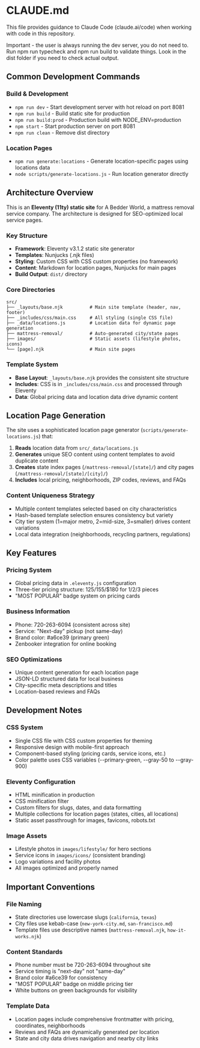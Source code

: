 # CLAUDE.md

This file provides guidance to Claude Code (claude.ai/code) when working with code in this repository.

Important - the user is always running the dev server, you do not need to. Run npm run typecheck and npm run build to validate things. Look in the dist folder if you need to check actual output.

## Common Development Commands

### Build & Development
- `npm run dev` - Start development server with hot reload on port 8081
- `npm run build` - Build static site for production
- `npm run build:prod` - Production build with NODE_ENV=production
- `npm start` - Start production server on port 8081
- `npm run clean` - Remove dist directory

### Location Pages
- `npm run generate:locations` - Generate location-specific pages using locations data
- `node scripts/generate-locations.js` - Run location generator directly

## Architecture Overview

This is an **Eleventy (11ty) static site** for A Bedder World, a mattress removal service company. The architecture is designed for SEO-optimized local service pages.

### Key Structure
- **Framework**: Eleventy v3.1.2 static site generator
- **Templates**: Nunjucks (.njk files) 
- **Styling**: Custom CSS with CSS custom properties (no framework)
- **Content**: Markdown for location pages, Nunjucks for main pages
- **Build Output**: `dist/` directory

### Core Directories
```
src/
├── _layouts/base.njk          # Main site template (header, nav, footer)
├── _includes/css/main.css     # All styling (single CSS file)
├── _data/locations.js         # Location data for dynamic page generation
├── mattress-removal/          # Auto-generated city/state pages
├── images/                    # Static assets (lifestyle photos, icons)
└── [page].njk                 # Main site pages
```

### Template System
- **Base Layout**: `_layouts/base.njk` provides the consistent site structure
- **Includes**: CSS is in `_includes/css/main.css` and processed through Eleventy
- **Data**: Global pricing data and location data drive dynamic content

## Location Page Generation

The site uses a sophisticated location page generator (`scripts/generate-locations.js`) that:

1. **Reads** location data from `src/_data/locations.js`
2. **Generates** unique SEO content using content templates to avoid duplicate content
3. **Creates** state index pages (`/mattress-removal/[state]/`) and city pages (`/mattress-removal/[state]/[city]/`)
4. **Includes** local pricing, neighborhoods, ZIP codes, reviews, and FAQs

### Content Uniqueness Strategy
- Multiple content templates selected based on city characteristics
- Hash-based template selection ensures consistency but variety
- City tier system (1=major metro, 2=mid-size, 3=smaller) drives content variations
- Local data integration (neighborhoods, recycling partners, regulations)

## Key Features

### Pricing System
- Global pricing data in `.eleventy.js` configuration
- Three-tier pricing structure: $125/$155/$180 for 1/2/3 pieces
- "MOST POPULAR" badge system on pricing cards

### Business Information
- Phone: 720-263-6094 (consistent across site)
- Service: "Next-day" pickup (not same-day)
- Brand color: #a6ce39 (primary green)
- Zenbooker integration for online booking

### SEO Optimizations
- Unique content generation for each location page
- JSON-LD structured data for local business
- City-specific meta descriptions and titles
- Location-based reviews and FAQs

## Development Notes

### CSS System
- Single CSS file with CSS custom properties for theming
- Responsive design with mobile-first approach
- Component-based styling (pricing cards, service icons, etc.)
- Color palette uses CSS variables (--primary-green, --gray-50 to --gray-900)

### Eleventy Configuration
- HTML minification in production
- CSS minification filter
- Custom filters for slugs, dates, and data formatting
- Multiple collections for location pages (states, cities, all locations)
- Static asset passthrough for images, favicons, robots.txt

### Image Assets
- Lifestyle photos in `images/lifestyle/` for hero sections
- Service icons in `images/icons/` (consistent branding)
- Logo variations and facility photos
- All images optimized and properly named

## Important Conventions

### File Naming
- State directories use lowercase slugs (`california`, `texas`)
- City files use kebab-case (`new-york-city.md`, `san-francisco.md`)
- Template files use descriptive names (`mattress-removal.njk`, `how-it-works.njk`)

### Content Standards
- Phone number must be 720-263-6094 throughout site
- Service timing is "next-day" not "same-day"
- Brand color #a6ce39 for consistency
- "MOST POPULAR" badge on middle pricing tier
- White buttons on green backgrounds for visibility

### Template Data
- Location pages include comprehensive frontmatter with pricing, coordinates, neighborhoods
- Reviews and FAQs are dynamically generated per location
- State and city data drives navigation and nearby city links